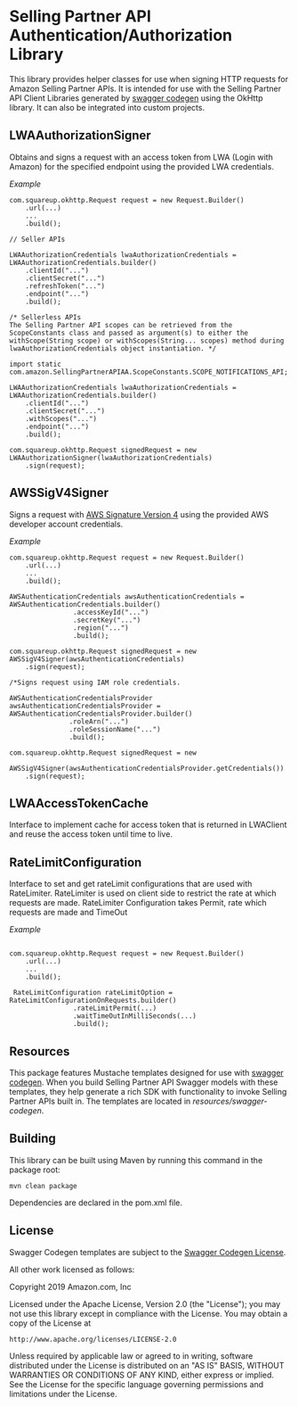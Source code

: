 # Selling Partner API Authentication/Authorization Library
This library provides helper classes for use when signing HTTP requests for Amazon Selling Partner APIs. It is intended for use
with the Selling Partner API Client Libraries generated by [swagger codegen](https://swagger.io/tools/swagger-codegen/) 
using the OkHttp library. It can also be integrated into custom projects.

## LWAAuthorizationSigner
Obtains and signs a request with an access token from LWA (Login with Amazon) for the specified endpoint using the provided LWA credentials.

*Example*
```
com.squareup.okhttp.Request request = new Request.Builder()
    .url(...)
    ...
    .build();

// Seller APIs

LWAAuthorizationCredentials lwaAuthorizationCredentials = LWAAuthorizationCredentials.builder()
    .clientId("...")
    .clientSecret("...")
    .refreshToken("...")
    .endpoint("...")
    .build();

/* Sellerless APIs
The Selling Partner API scopes can be retrieved from the ScopeConstants class and passed as argument(s) to either the withScope(String scope) or withScopes(String... scopes) method during lwaAuthorizationCredentials object instantiation. */

import static com.amazon.SellingPartnerAPIAA.ScopeConstants.SCOPE_NOTIFICATIONS_API;

LWAAuthorizationCredentials lwaAuthorizationCredentials = LWAAuthorizationCredentials.builder()
    .clientId("...")
    .clientSecret("...")
    .withScopes("...")
    .endpoint("...")
    .build();

com.squareup.okhttp.Request signedRequest = new LWAAuthorizationSigner(lwaAuthorizationCredentials)
    .sign(request);
```

## AWSSigV4Signer
Signs a request with [AWS Signature Version 4](https://docs.aws.amazon.com/general/latest/gr/signature-version-4.html)
using the provided AWS developer account credentials. 

*Example*
```
com.squareup.okhttp.Request request = new Request.Builder()
    .url(...)
    ...
    .build();

AWSAuthenticationCredentials awsAuthenticationCredentials = AWSAuthenticationCredentials.builder()
                .accessKeyId("...")
                .secretKey("...")
                .region("...")
                .build();

com.squareup.okhttp.Request signedRequest = new AWSSigV4Signer(awsAuthenticationCredentials)
    .sign(request);

/*Signs request using IAM role credentials.

AWSAuthenticationCredentialsProvider awsAuthenticationCredentialsProvider = AWSAuthenticationCredentialsProvider.builder()
               .roleArn("...")
               .roleSessionName("...")
               .build();
               
com.squareup.okhttp.Request signedRequest = new 
     AWSSigV4Signer(awsAuthenticationCredentialsProvider.getCredentials())
    .sign(request);

```

## LWAAccessTokenCache
Interface to implement cache for access token that is returned in LWAClient and reuse the access token until time to live.

## RateLimitConfiguration
Interface to set and get rateLimit configurations that are used with RateLimiter. RateLimiter is used on client side to restrict the rate at which requests are made. RateLimiter Configuration takes Permit, rate which requests are made and TimeOut 

*Example*
```

com.squareup.okhttp.Request request = new Request.Builder()
    .url(...)
    ...
    .build();
    
 RateLimitConfiguration rateLimitOption = RateLimitConfigurationOnRequests.builder()
                .rateLimitPermit(...)
                .waitTimeOutInMilliSeconds(...)
                .build();

```

## Resources
This package features Mustache templates designed for use with [swagger codegen](https://swagger.io/tools/swagger-codegen/). 
When you build Selling Partner API Swagger models with these templates, they help generate a rich SDK with functionality to invoke Selling Partner APIs built in. The templates are located in *resources/swagger-codegen*.
 
## Building
This library can be built using Maven by running this command in the package root:
 ```
mvn clean package
```
Dependencies are declared in the pom.xml file.

## License
Swagger Codegen templates are subject to the [Swagger Codegen License](https://github.com/swagger-api/swagger-codegen#license).

All other work licensed as follows:

Copyright 2019 Amazon.com, Inc

Licensed under the Apache License, Version 2.0 (the "License");
you may not use this library except in compliance with the License.
You may obtain a copy of the License at

    http://www.apache.org/licenses/LICENSE-2.0

Unless required by applicable law or agreed to in writing, software
distributed under the License is distributed on an "AS IS" BASIS,
WITHOUT WARRANTIES OR CONDITIONS OF ANY KIND, either express or implied.
See the License for the specific language governing permissions and
limitations under the License.
